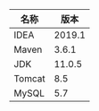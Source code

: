 | 名称   | 版本   |
| ------ | ------ |
| IDEA   | 2019.1 |
| Maven  | 3.6.1  |
| JDK    | 11.0.5 |
| Tomcat | 8.5    |
| MySQL  | 5.7    |